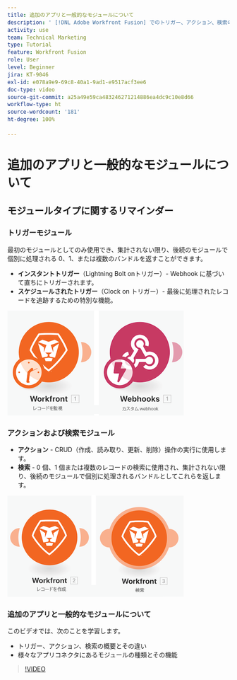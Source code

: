 ```yaml
---
title: 追加のアプリと一般的なモジュールについて
description: ' [!DNL Adobe Workfront Fusion] でのトリガー、アクション、検索の概要、様々なアプリコネクタにあるモジュールの種類がどのように機能するかを説明します。'
activity: use
team: Technical Marketing
type: Tutorial
feature: Workfront Fusion
role: User
level: Beginner
jira: KT-9046
exl-id: e078a9e9-69c8-40a1-9ad1-e9517acf3ee6
doc-type: video
source-git-commit: a25a49e59ca483246271214886ea4dc9c10e8d66
workflow-type: ht
source-wordcount: '181'
ht-degree: 100%

---
```


# 追加のアプリと一般的なモジュールについて

## モジュールタイプに関するリマインダー

### トリガーモジュール

最初のモジュールとしてのみ使用でき、集計されない限り、後続のモジュールで個別に処理される 0、1、または複数のバンドルを返すことができます。

* **インスタントトリガー**（Lightning Bolt onトリガー）- Webhook に基づいて直ちにトリガーされます。
* **スケジュールされたトリガー**（Clock on トリガー）- 最後に処理されたレコードを追跡するための特別な機能。

![トリガーモジュールの画像](assets/beyond-basic-modules-1.png)

### アクションおよび検索モジュール

* **アクション** - CRUD（作成、読み取り、更新、削除）操作の実行に使用します。
* **検索** - 0 個、1 個または複数のレコードの検索に使用され、集計されない限り、後続のモジュールで個別に処理されるバンドルとしてこれらを返します。

![アクションおよび検索モジュールの画像](assets/beyond-basic-modules-2.png)

### 追加のアプリと一般的なモジュールについて

このビデオでは、次のことを学習します。

* トリガー、アクション、検索の概要とその違い
* 様々なアプリコネクタにあるモジュールの種類とその機能

>[!VIDEO](https://video.tv.adobe.com/v/335287/?quality=12&learn=on)
